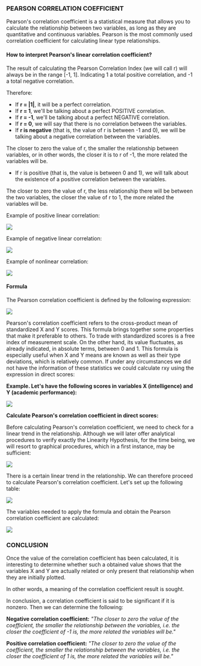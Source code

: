 ### PEARSON CORRELATION COEFFICIENT 

Pearson's correlation coefficient is a statistical measure that allows you to calculate the relationship 
between two variables, as long as they are quantitative and continuous variables. Pearson is the most 
commonly used correlation coefficient for calculating linear type relationships.

#### How to interpret Pearson's linear correlation coefficient?

The result of calculating the Pearson Correlation Index (we will call r) will always be in the range [-1, 1]. 
Indicating 1 a total positive correlation, and -1 a total negative correlation.

Therefore:

* If **r = |1|**, it will be a perfect correlation.
* If **r = 1**, we'll be talking about a perfect POSITIVE correlation.
* If **r = -1**, we'll be talking about a perfect NEGATIVE correlation.
* If **r = 0**, we will say that there is no correlation between the variables.
* If **r is negative** (that is, the value of r is between -1 and 0), we will be talking about a negative correlation between the variables. 

The closer to zero the value of r, the smaller the relationship between variables, or in other words, the closer it is to r of -1, the more related the variables will be.

* If r is positive (that is, the value is between 0 and 1), we will talk about the existence of a positive correlation between the variables. 

The closer to zero the value of r, the less relationship there will be between the two variables, the closer the value of r to 1, the more related the variables will be.

Example of positive linear correlation:

![](https://github.com/JosafatGambino/BigData/Unit_1/Unit_1/Pamela's%20Homework/Images/Image1.png)

Example of negative linear correlation:

![](https://github.com/JosafatGambino/BigData/Unit_1/Unit_1/Pamela's%20Homework/Images/Image2.png)

Example of nonlinear correlation:

![](https://github.com/JosafatGambino/BigData/Unit_1/Unit_1/Pamela's%20Homework/Images/Image3.png)

#### Formula

The Pearson correlation coefficient is defined by the following expression: 


![](https://github.com/JosafatGambino/BigData/Unit_1/Unit_1/Pamela's%20Homework/Images/Image4.png)


Pearson's correlation coefficient refers to the cross-product mean of standardized X and Y scores. This formula brings together some properties that make it preferable to others. To trade with standardized scores is a free index of measurement scale. On the other hand, its value fluctuates, as already indicated, in absolute terms, between 0 and 1. 
This formula is especially useful when X and Y means are known as well as their type deviations, which is relatively common. If under any circumstances we did not have the information of these statistics we could calculate rxy using the expression in direct scores:  

**Example. Let's have the following scores in variables X (intelligence) and Y (academic performance):**

![](https://github.com/JosafatGambino/BigData/Unit_1/Unit_1/Pamela's%20Homework/Images/Image5.png)


**Calculate Pearson's correlation coefficient in direct scores:**
 
Before calculating Pearson's correlation coefficient, we need to check for a linear trend in the relationship. Although we will later offer analytical procedures to verify exactly the Linearity Hypothesis, for the time being, we will resort to graphical procedures, which in a first instance, may be sufficient: 


![](https://github.com/JosafatGambino/BigData/Unit_1/Unit_1/Pamela's%20Homework/Images/Image6.png)


There is a certain linear trend in the relationship. We can therefore proceed to calculate Pearson's correlation coefficient. Let's set up the following table: 


![](https://github.com/JosafatGambino/BigData/Unit_1/Unit_1/Pamela's%20Homework/Images/Image7.png)


The variables needed to apply the formula and obtain the Pearson correlation coefficient are calculated: 


![](https://github.com/JosafatGambino/BigData/Unit_1/Unit_1/Pamela's%20Homework/Images/Image8.png)


### CONCLUSION

Once the value of the correlation coefficient has been calculated, it is interesting to determine whether such a obtained value shows that the variables X and Y are actually related or only present that relationship when they are initially plotted.
 
In other words, a meaning of the correlation coefficient result is sought. 
 
In conclusion, a correlation coefficient is said to be significant if it is nonzero. Then we can determine the following:

**Negative correlation coefficient:** _"The closer to zero the value of the coefficient, the smaller the relationship between the variables, i.e. the closer the coefficient of -1 is, the more related the variables will be."_

**Positive correlation coefficient:** _"The closer to zero the value of the coefficient, the smaller the relationship between the variables, i.e. the closer the coefficient of 1 is, the more related the variables will be."_